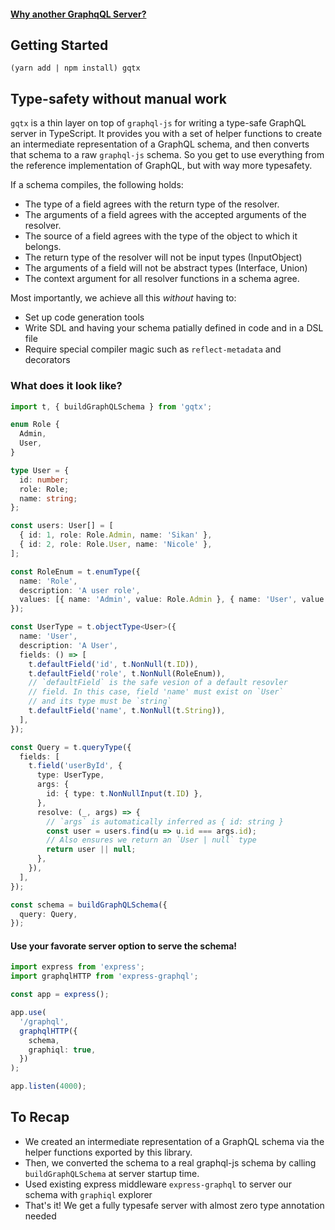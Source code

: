 #### [Why another GraphqQL Server?](https://github.com/sikanhe/gqtx/blob/master/WHY.md)

## Getting Started

`(yarn add | npm install) gqtx`

## Type-safety without manual work

`gqtx` is a thin layer on top of `graphql-js` for writing a type-safe GraphQL server in TypeScript. It provides you with a set of helper functions to create an intermediate representation of a GraphQL schema, and then converts that schema to a raw `graphql-js` schema. So you get to use everything from the reference implementation of GraphQL, but with way more typesafety. 

If a schema compiles, the following holds:

- The type of a field agrees with the return type of the resolver.
- The arguments of a field agrees with the accepted arguments of the resolver.
- The source of a field agrees with the type of the object to which it belongs.
- The return type of the resolver will not be input types (InputObject)
- The arguments of a field will not be abstract types (Interface, Union)
- The context argument for all resolver functions in a schema agree.

Most importantly, we achieve all this *without* having to:

- Set up code generation tools
- Write SDL and having your schema patially defined in code and in a DSL file
- Require special compiler magic such as `reflect-metadata` and decorators

### What does it look like?

```ts
import t, { buildGraphQLSchema } from 'gqtx';

enum Role {
  Admin,
  User,
}

type User = {
  id: number;
  role: Role;
  name: string;
};

const users: User[] = [
  { id: 1, role: Role.Admin, name: 'Sikan' },
  { id: 2, role: Role.User, name: 'Nicole' },
];

const RoleEnum = t.enumType({
  name: 'Role',
  description: 'A user role',
  values: [{ name: 'Admin', value: Role.Admin }, { name: 'User', value: Role.User }],
});

const UserType = t.objectType<User>({
  name: 'User',
  description: 'A User',
  fields: () => [
    t.defaultField('id', t.NonNull(t.ID)),
    t.defaultField('role', t.NonNull(RoleEnum)),
    // `defaultField` is the safe vesion of a default resovler
    // field. In this case, field 'name' must exist on `User`
    // and its type must be `string`
    t.defaultField('name', t.NonNull(t.String)),
  ],
});

const Query = t.queryType({
  fields: [
    t.field('userById', {
      type: UserType,
      args: {
        id: { type: t.NonNullInput(t.ID) },
      },
      resolve: (_, args) => {
        // `args` is automatically inferred as { id: string }
        const user = users.find(u => u.id === args.id);
        // Also ensures we return an `User | null` type
        return user || null;
      },
    }),
  ],
});

const schema = buildGraphQLSchema({
  query: Query,
});
```

#### Use your favorate server option to serve the schema!

```ts
import express from 'express';
import graphqlHTTP from 'express-graphql';

const app = express();

app.use(
  '/graphql',
  graphqlHTTP({
    schema,
    graphiql: true,
  })
);

app.listen(4000);
```

## To Recap

- We created an intermediate representation of a GraphQL schema via the helper functions exported by this library.
- Then, we converted the schema to a real graphql-js schema by calling `buildGraphQLSchema` at server startup time.
- Used existing express middleware `express-graphql` to server our schema with `graphiql` explorer
- That's it! We get a fully typesafe server with almost zero type annotation needed
